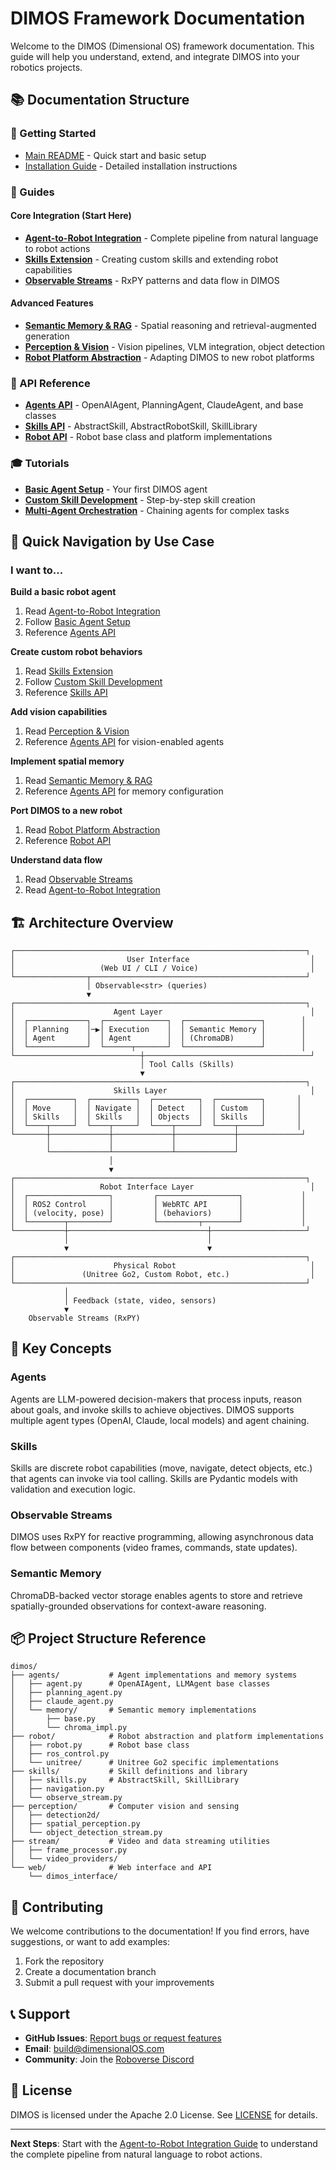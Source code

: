 # DIMOS Framework Documentation

Welcome to the DIMOS (Dimensional OS) framework documentation. This guide will help you understand, extend, and integrate DIMOS into your robotics projects.

## 📚 Documentation Structure

### 🚀 Getting Started
- [Main README](../README.md) - Quick start and basic setup
- [Installation Guide](../README.md#python-quick-start-) - Detailed installation instructions

### 📖 Guides

#### Core Integration (Start Here)
- **[Agent-to-Robot Integration](guides/integration.md)** - Complete pipeline from natural language to robot actions
- **[Skills Extension](guides/skills.md)** - Creating custom skills and extending robot capabilities
- **[Observable Streams](guides/observables.md)** - RxPY patterns and data flow in DIMOS

#### Advanced Features
- **[Semantic Memory & RAG](guides/memory.md)** - Spatial reasoning and retrieval-augmented generation
- **[Perception & Vision](guides/perception.md)** - Vision pipelines, VLM integration, object detection
- **[Robot Platform Abstraction](guides/robot-platforms.md)** - Adapting DIMOS to new robot platforms

### 📑 API Reference
- **[Agents API](api/agents.md)** - OpenAIAgent, PlanningAgent, ClaudeAgent, and base classes
- **[Skills API](api/skills.md)** - AbstractSkill, AbstractRobotSkill, SkillLibrary
- **[Robot API](api/robot.md)** - Robot base class and platform implementations

### 🎓 Tutorials
- **[Basic Agent Setup](tutorials/basic-agent.md)** - Your first DIMOS agent
- **[Custom Skill Development](tutorials/custom-skill.md)** - Step-by-step skill creation
- **[Multi-Agent Orchestration](tutorials/multi-agent.md)** - Chaining agents for complex tasks

## 🎯 Quick Navigation by Use Case

### I want to...

**Build a basic robot agent**
1. Read [Agent-to-Robot Integration](guides/integration.md)
2. Follow [Basic Agent Setup](tutorials/basic-agent.md)
3. Reference [Agents API](api/agents.md)

**Create custom robot behaviors**
1. Read [Skills Extension](guides/skills.md)
2. Follow [Custom Skill Development](tutorials/custom-skill.md)
3. Reference [Skills API](api/skills.md)

**Add vision capabilities**
1. Read [Perception & Vision](guides/perception.md)
2. Reference [Agents API](api/agents.md) for vision-enabled agents

**Implement spatial memory**
1. Read [Semantic Memory & RAG](guides/memory.md)
2. Reference [Agents API](api/agents.md) for memory configuration

**Port DIMOS to a new robot**
1. Read [Robot Platform Abstraction](guides/robot-platforms.md)
2. Reference [Robot API](api/robot.md)

**Understand data flow**
1. Read [Observable Streams](guides/observables.md)
2. Read [Agent-to-Robot Integration](guides/integration.md)

## 🏗️ Architecture Overview

```
┌─────────────────────────────────────────────────────────────────┐
│                         User Interface                           │
│                   (Web UI / CLI / Voice)                         │
└────────────────┬────────────────────────────────────────────────┘
                 │ Observable<str> (queries)
                 ▼
┌─────────────────────────────────────────────────────────────────┐
│                      Agent Layer                                 │
│  ┌─────────────┐  ┌──────────────┐  ┌─────────────────┐        │
│  │ Planning    │─▶│ Execution    │  │ Semantic Memory │        │
│  │ Agent       │  │ Agent        │  │ (ChromaDB)      │        │
│  └─────────────┘  └──────┬───────┘  └─────────────────┘        │
└────────────────────────────┼─────────────────────────────────────┘
                             │ Tool Calls (Skills)
                             ▼
┌─────────────────────────────────────────────────────────────────┐
│                      Skills Layer                                │
│  ┌──────────┐  ┌──────────┐  ┌──────────┐  ┌──────────┐       │
│  │ Move     │  │ Navigate │  │ Detect   │  │ Custom   │       │
│  │ Skills   │  │ Skills   │  │ Objects  │  │ Skills   │       │
│  └────┬─────┘  └────┬─────┘  └────┬─────┘  └────┬─────┘       │
└───────┼─────────────┼─────────────┼─────────────┼──────────────┘
        │             │             │             │
        └─────────────┴─────────────┴─────────────┘
                      │
                      ▼
┌─────────────────────────────────────────────────────────────────┐
│                   Robot Interface Layer                          │
│  ┌──────────────────┐         ┌──────────────────┐             │
│  │ ROS2 Control     │         │ WebRTC API       │             │
│  │ (velocity, pose) │         │ (behaviors)      │             │
│  └────────┬─────────┘         └─────────┬────────┘             │
└───────────┼───────────────────────────────┼─────────────────────┘
            │                               │
            ▼                               ▼
┌─────────────────────────────────────────────────────────────────┐
│                      Physical Robot                              │
│               (Unitree Go2, Custom Robot, etc.)                  │
└─────────────────────────────────────────────────────────────────┘
            │
            │ Feedback (state, video, sensors)
            ▼
    Observable Streams (RxPY)
```

## 🔑 Key Concepts

### Agents
Agents are LLM-powered decision-makers that process inputs, reason about goals, and invoke skills to achieve objectives. DIMOS supports multiple agent types (OpenAI, Claude, local models) and agent chaining.

### Skills
Skills are discrete robot capabilities (move, navigate, detect objects, etc.) that agents can invoke via tool calling. Skills are Pydantic models with validation and execution logic.

### Observable Streams
DIMOS uses RxPY for reactive programming, allowing asynchronous data flow between components (video frames, commands, state updates).

### Semantic Memory
ChromaDB-backed vector storage enables agents to store and retrieve spatially-grounded observations for context-aware reasoning.

## 📦 Project Structure Reference

```
dimos/
├── agents/           # Agent implementations and memory systems
│   ├── agent.py      # OpenAIAgent, LLMAgent base classes
│   ├── planning_agent.py
│   ├── claude_agent.py
│   └── memory/       # Semantic memory implementations
│       ├── base.py
│       └── chroma_impl.py
├── robot/            # Robot abstraction and platform implementations
│   ├── robot.py      # Robot base class
│   ├── ros_control.py
│   └── unitree/      # Unitree Go2 specific implementations
├── skills/           # Skill definitions and library
│   ├── skills.py     # AbstractSkill, SkillLibrary
│   ├── navigation.py
│   └── observe_stream.py
├── perception/       # Computer vision and sensing
│   ├── detection2d/
│   ├── spatial_perception.py
│   └── object_detection_stream.py
├── stream/           # Video and data streaming utilities
│   ├── frame_processor.py
│   └── video_providers/
└── web/              # Web interface and API
    └── dimos_interface/
```

## 🤝 Contributing

We welcome contributions to the documentation! If you find errors, have suggestions, or want to add examples:

1. Fork the repository
2. Create a documentation branch
3. Submit a pull request with your improvements

## 📞 Support

- **GitHub Issues**: [Report bugs or request features](https://github.com/dimensionalOS/dimos-unitree/issues)
- **Email**: build@dimensionalOS.com
- **Community**: Join the [Roboverse Discord](https://discord.gg/HEXNMCNhEh)

## 📄 License

DIMOS is licensed under the Apache 2.0 License. See [LICENSE](../LICENSE) for details.

---

**Next Steps**: Start with the [Agent-to-Robot Integration Guide](guides/integration.md) to understand the complete pipeline from natural language to robot actions.
